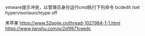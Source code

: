 vmware提示冲突，以管理员身份运行cmd执行下列命令
bcdedit /set hypervisorlaunchtype off

黑苹果
https://www.52pojie.cn/thread-1027984-1-1.html
https://www.jianshu.com/p/2d1f671ceedc